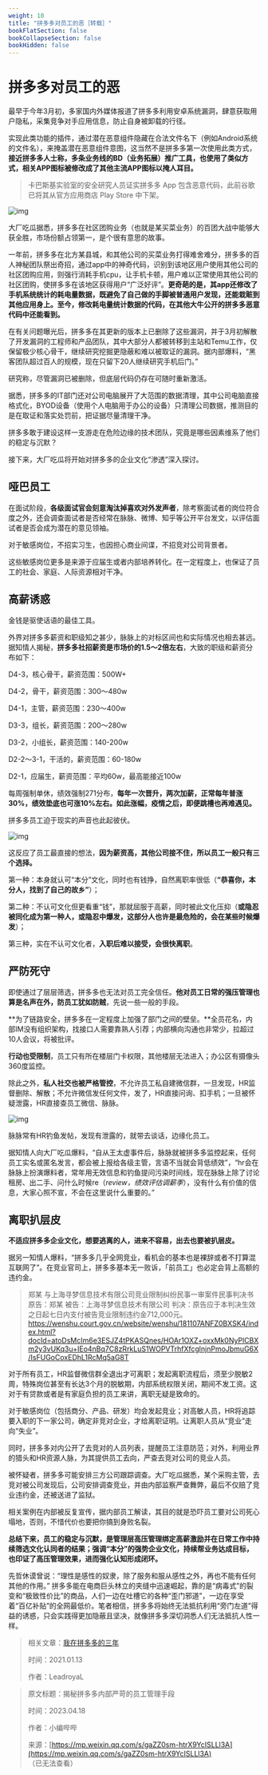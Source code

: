 ```yaml
---
weight: 10
title: "拼多多对员工的恶［转载］"
bookFlatSection: false
bookCollapseSection: false
bookHidden: false
---
```


# 拼多多对员工的恶

最早于今年3月初，多家国内外媒体报道了拼多多利用安卓系统漏洞，肆意获取用户隐私，采集竞争对手应用信息，防止自身被卸载的行径。

实现此类功能的插件，通过潜在恶意组件隐藏在合法文件名下（例如Android系统的文件名），来掩盖潜在恶意组件意图，这当然不是拼多多第一次使用此类方式，**接近拼多多人士称，多条业务线的BD（业务拓展）推广工具，也使用了类似方式，相关APP图标被修改成了其他主流APP图标以掩人耳目。**

> 卡巴斯基实验室的安全研究人员证实拼多多 App 包含恶意代码，此前谷歌已将其从官方应用商店 Play Store 中下架。

![img](https://fo.lioil.live/photo/pinduoduo-report.jpg)

大厂吃瓜据悉，拼多多在社区团购业务（也就是某买菜业务）的百团大战中能够大获全胜，市场份额占领第一，是个很有意思的故事。

一年前，拼多多在北方某县城，和其他公司的买菜业务打得难舍难分，拼多多的百人神秘团队祭出奇招，通过app中的神奇代码，识别到该地区用户使用其他公司的社区团购应用，则强行消耗手机cpu，让手机卡顿，用户难以正常使用其他公司的社区团购，使拼多多在该地区获得用户“广泛好评”。**更奇葩的是，其app还修改了手机系统统计的耗电量数据，既避免了自己做的手脚被普通用户发现，还能栽赃到其他应用身上。至今，修改耗电量统计数据的代码，在其他大牛公开的拼多多恶意代码中还能看到。**

在有关问题曝光后，拼多多在其更新的版本上已删除了这些漏洞，并于3月初解散了开发漏洞的工程师和产品团队，其中大部分人都被转移到主站和Temu工作，仅保留极少核心骨干，继续研究挖掘更隐蔽和难以被取证的漏洞。据内部爆料，“黑客团队超过百人的规模，现在只留下20人继续研究手机后门。”

研究称，尽管漏洞已被删除，但底层代码仍存在可随时重新激活。

据悉，拼多多的IT部门还对公司电脑展开了大范围的数据清理，其中公司电脑直接格式化，BYOD设备（使用个人电脑用于办公的设备）只清理公司数据，推测目的是在取证和落实处罚前，把证据尽量清理干净。

拼多多敢于建设这样一支游走在危险边缘的技术团队，究竟是哪些因素维系了他们的稳定与沉默？

接下来，大厂吃瓜将开始对拼多多的企业文化“渗透”深入探讨。

## 哑巴员工

在面试阶段，**各级面试官会刻意淘汰掉喜欢对外发声者**，除考察面试者的岗位符合度之外，还会调查面试者是否经常在脉脉、微博、知乎等公开平台发文，以评估面试者是否会成为潜在的意见领袖。

对于敏感岗位，不招实习生，也因担心商业间谍，不招竞对公司背景者。

这些敏感岗位更多是来源于应届生或者内部培养转化。在一定程度上，也保证了员工的社会、家庭、人际资源相对干净。

## 高薪诱惑

金钱是驱使话语的最佳工具。

外界对拼多多薪资和职级知之甚少，脉脉上的对标区间也和实际情况也相去甚远。据知情人揭秘，**拼多多社招薪资是市场价的1.5～2倍左右**，大致的职级和薪资分布如下：

D4-3，核心骨干，薪资范围：500W+

D4-2，骨干，薪资范围：300～480w

D4-1，主管，薪资范围：230～400w

D3-3，组长，薪资范围：200～280w

D3-2，小组长，薪资范围：140-200w

D2-2～3-1，干活的，薪资范围：60-180w

D2-1，应届生，薪资范围：平均60w，最高能接近100w

每周强制单休，绩效强制271分布，**每年一次晋升，两次加薪，正常每年普涨30%，绩效垫底也可涨10%左右。如此涨幅，疫情之后，即便跳槽也再难遇见。**

拼多多员工迫于现实的声音也此起彼伏。

![img](https://fo.lioil.live/photo/pinduoduo-voices-1.jpg)

这反应了员工最直接的想法，**因为薪资高，其他公司接不住，所以员工一般只有三个选择。**

第一种：本身就认可“本分”文化，同时也有钱挣，自然离职率很低（**“恭喜你，本分人，找到了自己的故乡”**）；

第二种：不认可文化但更看重“钱”，那就屈服于高薪，同时被此文化压抑（**或隐忍被同化成为第一种人，或隐忍中爆发，这部分人也许是最危险的，会在某些时候爆发**）；

第三种，实在不认可文化者，**入职后难以接受，会很快离职**。

## 严防死守

即使通过了层层筛选，拼多多也无法对员工完全信任。**他对员工日常的强压管理也算是名声在外，防员工犹如防贼**，先说一些一般的手段。

**为了链路安全，拼多多在一定程度上加强了部门之间的壁垒。**全员花名，内部IM没有组织架构，找接口人需要靠熟人引荐；内部横向沟通也非常少，拉超过10人会议，将被批评。

**行动也受限制**，员工只有所在楼层门卡权限，其他楼层无法进入；办公区有摄像头360度监控。

除此之外，**私人社交也被严格管控**，不允许员工私自建微信群，一旦发现，HR监督删除、解散；不允许微信发任何文件，发了，HR直接问询、扣手机；一旦被怀疑泄露，HR直接查员工微信、脉脉。

![img](https://fo.lioil.live/photo/pinduoduo-voices-2.jpg)

脉脉常有HR钓鱼发帖，发现有泄露的，就带去谈话，边缘化员工。

据知情人向大厂吃瓜爆料，“自从王太虚事件后，脉脉就被拼多多监控起来，任何员工实名或匿名发言，都会被上报给各级主管，言语不当就会背低绩效”，“hr会在脉脉上扮演爆料者，常年用无效信息和钓鱼提问污染时间线，现在脉脉上除了讨论租房、出二手、问什么时候re（*review，绩效评估调薪季*），没有什么有价值的信息，大家心照不宣，不会在这里说什么重要的。”

## 离职扒层皮

**不适应拼多多企业文化，想要逃离的人，进来不容易，出去也要被扒层皮。**

据另一知情人爆料，“拼多多几乎全网竞业，看机会的基本也是裸辞或者不打算混互联网了”。在竞业官司上，拼多多基本无一败诉，「前员工」也必定会背上高额的违约金。

> 郑某 与上海寻梦信息技术有限公司竞业限制纠纷民事一审案件民事判决书
>  原告：郑某 被告：上海寻梦信息技术有限公司
>  判决：原告应于本判决生效之日起七日内支付被告竞业限制违约金712,000元。
>  https://wenshu.court.gov.cn/website/wenshu/181107ANFZ0BXSK4/index.html?docId=atoDsMcIm6e3ESJZ4tPKASQnes/HOAr1OXZ+oxxMk0NyPlCBXm2y3vUKq3u+IEo4nBq7C8zRrkLuS1WOPVTrhfXfcglnjnPmoJbmuG6X/IsFUGoCoxEDhL1RcMq5aG8T

对于所有员工，HR监督微信群全退出才可离职；发起离职流程后，须至少脱敏2周，特殊岗位甚至有长达3个月的脱敏期，内部系统权限关闭，期间不发工资。这对于有贷款或者是有家庭负担的员工来讲，离职无疑是致命的。

对于敏感岗位（包括商分、产品、研发）均会发起竞业；对高敏人员，HR将追踪要入职的下一家公司，确定非竞对企业，才给离职证明。让离职人员从“竞业”走向“失业”。

同时，拼多多对内公开了去竞对的人员列表，提醒员工注意防范；对外，利用业界的猎头和HR资源人脉，为其提供员工去向，严查去竞对公司的竞业人员。

被怀疑者，拼多多可能安排三方公司跟踪调查。大厂吃瓜据悉，某个采购主管，去竞对被公司发现后，公司安排调查竞业，并由内部监察严查舞弊，最后不仅赔了竞业违约金，还被送进了监狱。

相关案例在内部被反复宣传，据内部员工解读，其目的就是恐吓员工要对公司死心塌地，否则，不惜代价也要把你搞到身败名裂。

**总结下来，员工的稳定与沉默，是管理层高压管理绑定高薪激励并在日常工作中持续筛选文化认同者的结果；强调“本分”的强势企业文化，持续帮业务达成目标，也印证了高压管理效果，进而强化认知形成闭环。**

先哲休谟曾说：“理性是感性的奴隶，除了服务和服从感性之外，再也不能有任何其他的作用。”  拼多多能在电商巨头林立的夹缝中迅速崛起，靠的是“病毒式”的裂变和“极致性价比”的商品，人们一边在吐槽它的各种“歪门邪道”，一边在享受着“百亿补贴”的全网最低价。笔者相信，拼多多将始终无法抵抗利用“旁门左道”得益的诱惑，只会实践得更加隐蔽且坚决，就像拼多多深切洞悉人们无法抵抗人性一样。

> 相关文章：[我在拼多多的三年](https://mp.weixin.qq.com/s/1f-XpG9IDoNLXQmVSXO1Lw)
>
> 时间：2021.01.13
>
> 作者：LeadroyaL


>原文标题：揭秘拼多多内部严苛的员工管理手段
>
>时间：2023.04.18
>
>作者：小编哔哔
>
>来源：[https://mp.weixin.qq.com/s/gaZZ0sm-htrX9YcISLLl3A](https://mp.weixin.qq.com/s/gaZZ0sm-htrX9YcISLLl3A) （已无法查看）